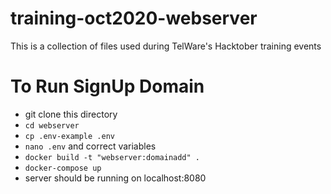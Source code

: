 # training-oct2020-webserver
This is a collection of files used during TelWare's Hacktober training events

# To Run SignUp Domain
* git clone this directory
* `cd webserver`
* `cp .env-example .env`
* `nano .env` and correct variables
* `docker build -t "webserver:domainadd" .`
* `docker-compose up`
* server should be running on localhost:8080